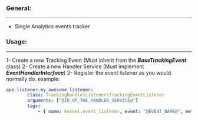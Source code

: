 ### General:
---
- Single Analytics events tracker

### Usage:
---
1- Create a new Tracking Event (Must inherit from the ***BaseTrackingEvent*** class)
2- Create a new Handler Service (Must implement ***EventHandlerInterface***)
3- Register the event listener as you would normally do. example:

```yml
app.listener.my_awesome_listener:
        class: TrackingBundle\Listener\TrackingEventListener
        arguments: ["@ID_OF_THE_HANDLER_SERVICE@"]
        tags:
            - { name: kernel.event_listener, event: "@EVENT_NAME@", method: "onTrackingEventTriggered" }
```

